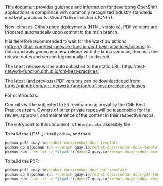 This document provides guidance and information for developing OpenShift applications in compliance with commonly recognized industry standards and best practices for Cloud Native Functions (CNFs).

New releases, Github page deployments (HTML versions), PDF versions are triggered automatically upon commit to the main branch. 

It is therefore recommended to wait for the workflow actions (https://github.com/test-network-function/cnf-best-practices/actions) to finish and auto generate a new release with the latest commits, then edit the release notes and version tag manually if so desired.

The latest release will be auto published to the static URL: https://test-network-function.github.io/cnf-best-practices/

The latest (and previous) PDF versions can be downloadeded from: https://github.com/test-network-function/cnf-best-practices/releases


For contributors:

Commits will be subjected to PR review and approval by the CNF Best Practices team.
Owners of other private repos will be responsible for the review, approval, and maintenance of the content in their respective repos.



The entrypoint to this document is the `main.adoc` assembly file.

To build the HTML, install `podman`, and then:

```cmd
podman pull quay.io/redhat-docs/redhat-docs-template
podman cp $(podman run --detach quay.io/redhat-docs/redhat-docs-template):/assets ./assets
podman run --rm -it -v "$(pwd)":/docs:Z quay.io/redhat-docs/redhat-docs-template main.adoc
```

To build the PDF:

```cmd
podman pull quay.io/redhat-docs/redhat-docs-pdf-template
podman cp $(podman run --detach quay.io/redhat-docs/redhat-docs-pdf-template):/pdf-assets ./pdf-assets
podman run --rm -it -v "$(pwd)":/docs:Z quay.io/redhat-docs/redhat-docs-pdf-template main.adoc
```
